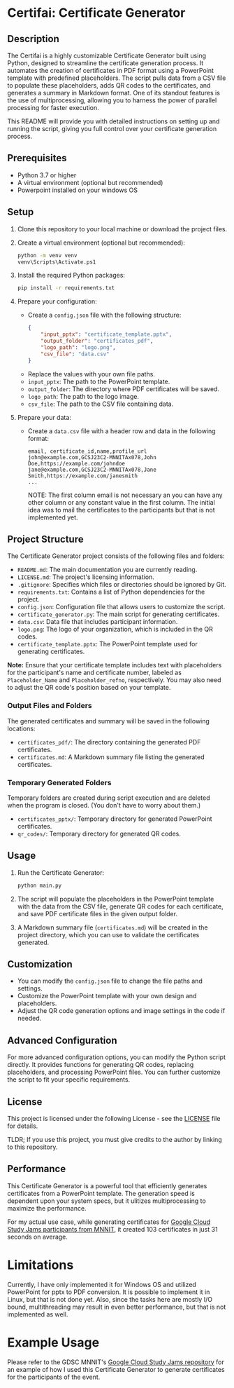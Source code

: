 # Certifai: Certificate Generator

## Description
The Certifai is a highly customizable Certificate Generator built using Python, designed to streamline the certificate generation process. It automates the creation of certificates in PDF format using a PowerPoint template with predefined placeholders. The script pulls data from a CSV file to populate these placeholders, adds QR codes to the certificates, and generates a summary in Markdown format. One of its standout features is the use of multiprocessing, allowing you to harness the power of parallel processing for faster execution.

This README will provide you with detailed instructions on setting up and running the script, giving you full control over your certificate generation process.

## Prerequisites

- Python 3.7 or higher
- A virtual environment (optional but recommended)
- Powerpoint installed on your windows OS

## Setup

1. Clone this repository to your local machine or download the project files.

2. Create a virtual environment (optional but recommended):
   ```bash
   python -m venv venv
   venv\Scripts\Activate.ps1
   ```

3. Install the required Python packages:
   ```bash
   pip install -r requirements.txt
   ```

4. Prepare your configuration:
   - Create a `config.json` file with the following structure:
     ```json
     {
         "input_pptx": "certificate_template.pptx",
         "output_folder": "certificates_pdf",
         "logo_path": "logo.png",
         "csv_file": "data.csv"
     }
     ```
   - Replace the values with your own file paths.
   - `input_pptx`: The path to the PowerPoint template.
   - `output_folder`: The directory where PDF certificates will be saved.
   - `logo_path`: The path to the logo image.
   - `csv_file`: The path to the CSV file containing data.

5. Prepare your data:
   - Create a `data.csv` file with a header row and data in the following format:
     ```
     email, certificate_id,name,profile_url
     john@example.com,GCSJ23C2-MNNITAx078,John Doe,https://example.com/johndoe
     jane@example.com,GCSJ23C2-MNNITAx078,Jane Smith,https://example.com/janesmith
     ...
     ```
     NOTE: The first column email is not necessary an you can have any other column or any constant value in the first column. The initial idea was to mail the certificates to the participants but that is not implemented yet.

## Project Structure

The Certificate Generator project consists of the following files and folders:

- `README.md`: The main documentation you are currently reading.
- `LICENSE.md`: The project's licensing information.
- `.gitignore`: Specifies which files or directories should be ignored by Git.
- `requirements.txt`: Contains a list of Python dependencies for the project.
- `config.json`: Configuration file that allows users to customize the script.
- `certificate_generator.py`: The main script for generating certificates.
- `data.csv`: Data file that includes participant information.
- `logo.png`: The logo of your organization, which is included in the QR codes.
- `certificate_template.pptx`: The PowerPoint template used for generating certificates.

**Note:** Ensure that your certificate template includes text with placeholders for the participant's name and certificate number, labeled as `Placeholder_Name` and `Placeholder_refno`, respectively. You may also need to adjust the QR code's position based on your template.

### Output Files and Folders

The generated certificates and summary will be saved in the following locations:

- `certificates_pdf/`: The directory containing the generated PDF certificates.
- `certificates.md`: A Markdown summary file listing the generated certificates.

### Temporary Generated Folders

Temporary folders are created during script execution and are deleted when the program is closed. (You don't have to worry about them.)

- `certificates_pptx/`: Temporary directory for generated PowerPoint certificates.
- `qr_codes/`: Temporary directory for generated QR codes.


## Usage

1. Run the Certificate Generator:
   ```bash
   python main.py
   ```

2. The script will populate the placeholders in the PowerPoint template with the data from the CSV file, generate QR codes for each certificate, and save PDF certificate files in the given output folder.

3. A Markdown summary file (`certificates.md`) will be created in the project directory, which you can use to validate the certificates generated.

## Customization

- You can modify the `config.json` file to change the file paths and settings.
- Customize the PowerPoint template with your own design and placeholders.
- Adjust the QR code generation options and image settings in the code if needed.

## Advanced Configuration

For more advanced configuration options, you can modify the Python script directly. It provides functions for generating QR codes, replacing placeholders, and processing PowerPoint files. You can further customize the script to fit your specific requirements.

## License

This project is licensed under the following License - see the [LICENSE](LICENSE.md) file for details.

TLDR; If you use this project, you must give credits to the author by linking to this repository.

## Performance
This Certificate Generator is a powerful tool that efficiently generates certificates from a PowerPoint template. The generation speed is dependent upon your system specs, but it ulitizes multiprocessing to maximize the performance.

For my actual use case, while generating certificates for [Google Cloud Study Jams participants from MNNIT](https://github.com/gdsc-mnnita/Google-Cloud-Study-Jams/tree/main/GCSJ-23), it created 103 certificates in just 31 seconds on average.

# Limitations

Currently, I have only implemented it for Windows OS and utilized PowerPoint for pptx to PDF conversion. It is possible to implement it in Linux, but that is not done yet. Also, since the tasks here are mostly I/O bound, multithreading may result in even better performance, but that is not implemented as well.

# Example Usage

Please refer to the GDSC MNNIT's [Google Cloud Study Jams repository](https://github.com/gdsc-mnnita/Google-Cloud-Study-Jams/tree/main/GCSJ-23) for an example of how I used this Certificate Generator to generate certificates for the participants of the event.